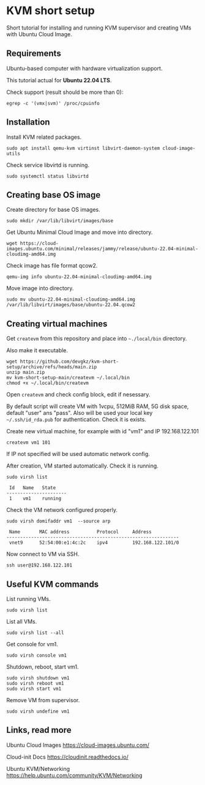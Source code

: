 # KVM short setup

Short tutorial for installing and running KVM supervisor and creating VMs with Ubuntu Cloud Image. 


## Requirements

Ubuntu-based computer with hardware virtualization support.

This tutorial actual for **Ubuntu 22.04 LTS**.

Check support (result should be more than 0):

```
egrep -c '(vmx|svm)' /proc/cpuinfo
```

## Installation

Install KVM related packages.

```
sudo apt install qemu-kvm virtinst libvirt-daemon-system cloud-image-utils
```

Check service libvirtd is running.

```
sudo systemctl status libvirtd
```

## Creating base OS image

Create directory for base OS images.

```
sudo mkdir /var/lib/libvirt/images/base
```

Get Ubuntu Minimal Cloud Image and move into directory.

```
wget https://cloud-images.ubuntu.com/minimal/releases/jammy/release/ubuntu-22.04-minimal-cloudimg-amd64.img
```

Check image has file format qcow2.

```
qemu-img info ubuntu-22.04-minimal-cloudimg-amd64.img
````

Move image into directory.

```
sudo mv ubuntu-22.04-minimal-cloudimg-amd64.img /var/lib/libvirt/images/base/ubuntu-22.04.qcow2
```

## Creating virtual machines

Get `createvm` from this repository and place into `~./local/bin` directory.

Also make it executable.

```
wget https://github.com/devgkz/kvm-short-setup/archive/refs/heads/main.zip
unzip main.zip
mv kvm-short-setup-main/createvm ~/.local/bin
chmod +x ~/.local/bin/createvm
```

Open `createvm` and check config block, edit if nesessary. 

By default script will create VM with 1vcpu, 512MiB RAM, 5G disk space, default "user" ans "pass". Also will be used your local key `~/.ssh/id_rda.pub` for authentication. Check it is exists.

Create new virtual machine, for example with id "vm1" and IP 192.168.122.101

```
createvm vm1 101
```

If IP not specified will be used automatic network config.

After creation, VM started automatically. Check it is running.

```
sudo virsh list

 Id   Name   State
----------------------
 1    vm1    running

```

Check the VM network configured properly.

```
sudo virsh domifaddr vm1  --source arp

 Name       MAC address          Protocol     Address
---------------------------------------------------------------
 vnet9      52:54:00:e1:4c:2c    ipv4         192.168.122.101/0

```

Now connect to VM via SSH.

```
ssh user@192.168.122.101
```


## Useful KVM commands

List running VMs.
```
sudo virsh list
```

List all VMs.

```
sudo virsh list --all
```

Get console for vm1.

```
sudo virsh console vm1
```

Shutdown, reboot, start vm1.

```
sudo virsh shutdown vm1
sudo virsh reboot vm1
sudo virsh start vm1
```

Remove VM from supervisor.

```
sudo virsh undefine vm1
```

## Links, read more

Ubuntu Cloud Images https://cloud-images.ubuntu.com/

Cloud-init Docs https://cloudinit.readthedocs.io/

Ubuntu KVM/Networking https://help.ubuntu.com/community/KVM/Networking
